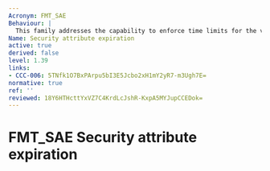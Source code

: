 ```yaml
---
Acronym: FMT_SAE
Behaviour: |
  This family addresses the capability to enforce time limits for the validity of security attributes.
Name: Security attribute expiration
active: true
derived: false
level: 1.39
links:
- CCC-006: 5TNfk1O7BxPArpu5bI3E5Jcbo2xH1mY2yR7-m3Ugh7E=
normative: true
ref: ''
reviewed: 18Y6HTHcttYxVZ7C4KrdLcJshR-KxpA5MYJupCCEDok=
---
```


# FMT_SAE Security attribute expiration